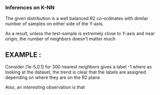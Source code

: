 ### Inferences on K-NN

The given distribution is a well balanced R2 co-ordinates with dimilar number of samples on either side of the Y-axis.

As a result, unless the test-sample is extremely close to Y-axis and near origin, the number of neighbors doesn't matter much

## EXAMPLE :

Consider [1e-5,0.1] for 300 nearest neighbors gives a label -1 where as looking at the dataset, the trend is clear that the labels are assigned depending on where they are on the R2 plane

Also, an interesting observation is that 
